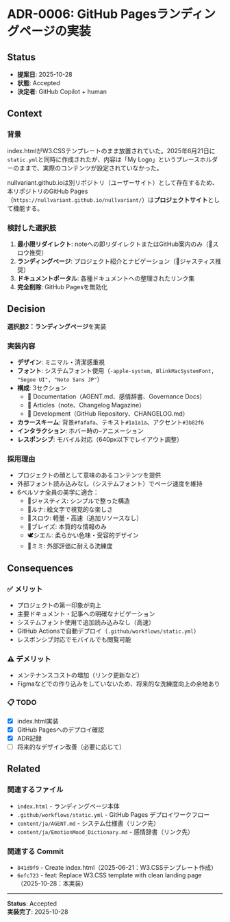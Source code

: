# ADR-0006: GitHub Pagesランディングページの実装

## Status
- **提案日**: 2025-10-28
- **状態**: Accepted
- **決定者**: GitHub Copilot + human

## Context

### 背景
index.htmlがW3.CSSテンプレートのまま放置されていた。2025年6月21日に`static.yml`と同時に作成されたが、内容は「My Logo」というプレースホルダーのままで、実際のコンテンツが設定されていなかった。

nullvariant.github.ioは別リポジトリ（ユーザーサイト）として存在するため、本リポジトリのGitHub Pages（`https://nullvariant.github.io/nullvariant/`）は**プロジェクトサイト**として機能する。

### 検討した選択肢
1. **最小限リダイレクト**: noteへの即リダイレクトまたはGitHub案内のみ（🦥スロウ推奨）
2. **ランディングページ**: プロジェクト紹介とナビゲーション（👮ジャスティス推奨）
3. **ドキュメントポータル**: 各種ドキュメントへの整理されたリンク集
4. **完全削除**: GitHub Pagesを無効化

## Decision

**選択肢2：ランディングページ**を実装

### 実装内容
- **デザイン**: ミニマル・清潔感重視
- **フォント**: システムフォント使用（`-apple-system, BlinkMacSystemFont, "Segoe UI", "Noto Sans JP"`）
- **構成**: 3セクション
  - 📖 Documentation（AGENT.md、感情辞書、Governance Docs）
  - 📝 Articles（note、Changelog Magazine）
  - 🔧 Development（GitHub Repository、CHANGELOG.md）
- **カラースキーム**: 背景`#fafafa`、テキスト`#1a1a1a`、アクセント`#3b82f6`
- **インタラクション**: ホバー時の`→`アニメーション
- **レスポンシブ**: モバイル対応（640px以下でレイアウト調整）

### 採用理由
- プロジェクトの顔として意味のあるコンテンツを提供
- 外部フォント読み込みなし（システムフォント）でページ速度を維持
- 6ペルソナ全員の美学に適合：
  - 👮ジャスティス: シンプルで整った構造
  - 👧ルナ: 絵文字で視覚的な楽しさ
  - 🦥スロウ: 軽量・高速（追加リソースなし）
  - 🐗ブレイズ: 本質的な情報のみ
  - 🕊️シエル: 柔らかい色味・受容的デザイン
  - 🐰ミミ: 外部評価に耐える洗練度

## Consequences

### ✅ メリット
- プロジェクトの第一印象が向上
- 主要ドキュメント・記事への明確なナビゲーション
- システムフォント使用で追加読み込みなし（高速）
- GitHub Actionsで自動デプロイ（`.github/workflows/static.yml`）
- レスポンシブ対応でモバイルでも閲覧可能

### ⚠️ デメリット
- メンテナンスコストの増加（リンク更新など）
- Figmaなどでの作り込みをしていないため、将来的な洗練度向上の余地あり

### 📋 TODO
- [x] index.html実装
- [x] GitHub Pagesへのデプロイ確認
- [x] ADR記録
- [ ] 将来的なデザイン改善（必要に応じて）

## Related

### 関連するファイル
- `index.html` - ランディングページ本体
- `.github/workflows/static.yml` - GitHub Pages デプロイワークフロー
- `content/ja/AGENT.md` - システム仕様書（リンク先）
- `content/ja/EmotionMood_Dictionary.md` - 感情辞書（リンク先）

### 関連する Commit
- `841d9f9` - Create index.html（2025-06-21：W3.CSSテンプレート作成）
- `6efc723` - feat: Replace W3.CSS template with clean landing page（2025-10-28：本実装）

---

**Status**: Accepted  
**実装完了**: 2025-10-28
